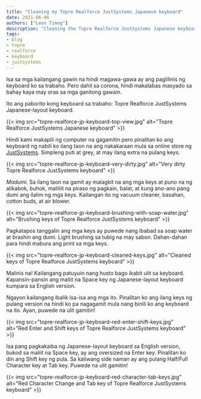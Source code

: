 ```yaml
---
title: "Cleaning my Topre Realforce JustSystems Japanese keyboard"
date: 2021-06-06
authors: ["Leon Timog"]
description: "Cleaning the Topre Realforce JustSystems Japanese keyboard"
tags:
- blog
- topre
- realforce
- keyboard
- justsystems
---
```

Isa sa mga kailangang gawin na hindi magawa-gawa ay ang paglilinis ng keyboard ko sa trabaho. Pero dahil sa corona, hindi makalabas masyado sa bahay kaya may oras sa mga ganitong gawain.

Ito ang paborito kong keyboard sa trabaho: Topre Realforce JustSystems Japanese-layout keyboard.

{{< img src="topre-realforce-jp-keyboard-top-view.jpg" alt="Topre Realforce JustSystems Japanese keyboard" >}}

Hindi kami makapili ng computer na gagamitin pero pinalitan ko ang keyboard ng nabili ko ilang taon na ang nakakaraan mula sa online store ng [JustSystems](https://www.justmyshop.com/). Simpleng puti at grey, at may ilang extra na pulang keys.

{{< img src="topre-realforce-jp-keyboard-very-dirty.jpg" alt="Very dirty Topre Realforce JustSystems keyboard" >}}

*Madumi.* Sa ilang taon na gamit ay malagkit na ang mga keys at puno na ng alikabok, buhok, maliliit na piraso ng pagkain, balat, at kung ano-ano pang dumi ang ilalim ng mga keys. Kailangan ito ng vacuum cleaner, basahan, cotton buds, at air blower.

{{< img src="topre-realforce-jp-keyboard-brushing-with-soap-water.jpg" alt="Brushing keys of Topre Realforce JustSystems keyboard" >}}

Pagkatapos tanggalin ang mga keys ay puwede nang ibabad sa soap water at brashin ang dumi. Light brushing sa tubig na may sabon. Dahan-dahan para hindi mabura ang print sa mga keys.

{{< img src="topre-realforce-jp-keyboard-cleaned-keys.jpg" alt="Cleaned keys of Topre Realforce JustSystems keyboard" >}} 

Malinis na! Kailangang patuyuin nang husto bago ikabit ulit sa keyboard. Kapansin-pansin ang maliit na Space key ng Japanese-layout keyboard kumpara sa English version.

Ngayon kailangang ibalik isa-isa ang mga ito. Pinalitan ko ang ilang keys ng pulang version na hindi ko pa nagagamit mula nang binili ko ang keyboard na ito. Ayan, puwede na ulit gamitin!

{{< img src="topre-realforce-jp-keyboard-red-enter-shift-keys.jpg" alt="Red Enter and Shift keys of Topre Realforce JustSystems keyboard" >}}

Isa pang pagkakaiba ng Japanese-layout keyboard sa English version, bukod sa maliit na Space key, ay ang oversized na Enter key. Pinalitan ko din ang Shift key ng pula. Sa kaliwang side naman ay ang pulang Half/Full Character key at Tab key. Puwede na ulit gamitin!

{{< img src="topre-realforce-jp-keyboard-red-character-tab-keys.jpg" alt="Red Character Change and Tab key of Topre Realforce JustSystems keyboard" >}}